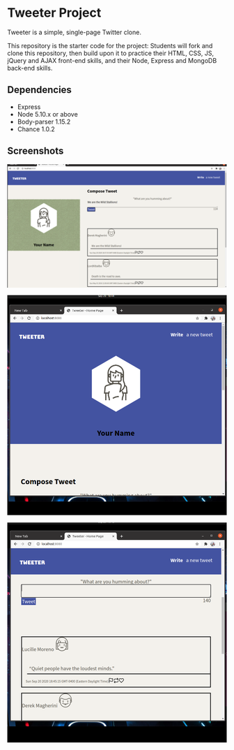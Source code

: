 # Tweeter Project

Tweeter is a simple, single-page Twitter clone.

This repository is the starter code for the project: Students will fork and clone this repository, then build upon it to practice their HTML, CSS, JS, jQuery and AJAX front-end skills, and their Node, Express and MongoDB back-end skills.



## Dependencies

- Express
- Node 5.10.x or above
- Body-parser 1.15.2
- Chance 1.0.2
  
## Screenshots

!["Desktop display of tweeter"](https://raw.githubusercontent.com/DSykes28/tweeter/master/docs/Tweeter_Desktop_img.png)

!["Mobile display of tweeter"](https://raw.githubusercontent.com/DSykes28/tweeter/master/docs/Tweeter_condensed_view_header.png)

!["Mobile display of tweeter body"](https://raw.githubusercontent.com/DSykes28/tweeter/master/docs/Tweeter_condensed_view_body.png)
